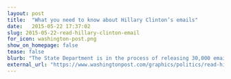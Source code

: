 ```yaml
---
layout: post
title:  "What you need to know about Hillary Clinton’s emails"
date:   2015-05-22 17:37:02
slug: 2015-05-22-read-hillary-clinton-email
for_icon: washington-post.png
show_on_homepage: false
tease: false
blurb: "The State Department is in the process of releasing 30,000 emails from Hillary Clinton’s time as Secretary of State. Catch up on the controversy and read the emails below."
external_url: "https://www.washingtonpost.com/graphics/politics/read-hillary-clinton-email/"
---
```


